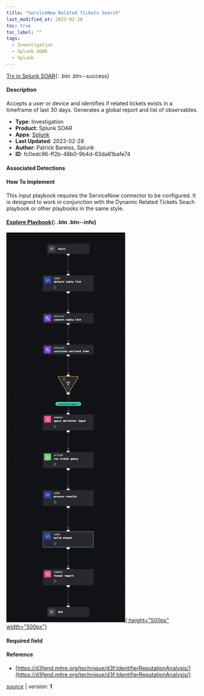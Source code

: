 ```yaml
---
title: "ServiceNow Related Tickets Search"
last_modified_at: 2023-02-28
toc: true
toc_label: ""
tags:
  - Investigation
  - Splunk SOAR
  - Splunk
---
```


[Try in Splunk SOAR](https://www.splunk.com/en_us/software/splunk-security-orchestration-and-automation.html){: .btn .btn--success}

#### Description

Accepts a user or device and identifies if related tickets exists in a timeframe of last 30 days. Generates a global report and list of observables.

- **Type**: Investigation
- **Product**: Splunk SOAR
- **Apps**: [Splunk](https://splunkbase.splunk.com/apps/#/search/Splunk/product/soar)
- **Last Updated**: 2023-02-28
- **Author**: Patrick Bareiss, Splunk
- **ID**: fc0edc96-ff2b-48b0-9b4d-63da61bafe74

#### Associated Detections


#### How To Implement
This input playbook requires the ServiceNow connector to be configured. It is designed to work in conjunction with the Dynamic Related Tickets Seach playbook or other playbooks in the same style.


#### [Explore Playbook](https://splunk.github.io/soar-playbook-viewer/?playbook=https://raw.githubusercontent.com/phantomcyber/playbooks/latest/ServiceNow_Related_Tickets_Search.json){: .btn .btn--info}

[![explore](https://raw.githubusercontent.com/splunk/security_content/develop/playbooks/ServiceNow_Related_Tickets_Search.png){:height="500px" width="500px"}](https://splunk.github.io/soar-playbook-viewer/?playbook=https://raw.githubusercontent.com/phantomcyber/playbooks/latest/ServiceNow_Related_Tickets_Search.json)

#### Required field


#### Reference

* [https://d3fend.mitre.org/technique/d3f:IdentifierReputationAnalysis/](https://d3fend.mitre.org/technique/d3f:IdentifierReputationAnalysis/)




[*source*](https://github.com/splunk/security_content/tree/develop/playbooks/ServiceNow_Related_Tickets_Search.yml) \| *version*: **1**